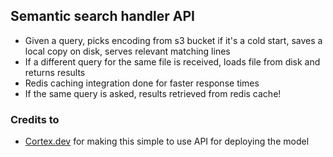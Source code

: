 
## Semantic search handler API

- Given a query, picks encoding from s3 bucket if it's a cold start, saves a local copy on disk, serves relevant matching lines
- If a different query for the same file is received, loads file from disk and returns results
- Redis caching integration done for faster response times
- If the same query is asked, results retrieved from redis cache!


### Credits to
- [Cortex.dev](https://github.com/cortexlabs/cortex) for making this simple to use API for deploying the model
